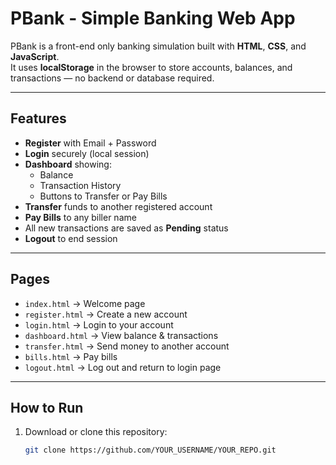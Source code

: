 # PBank - Simple Banking Web App

PBank is a front-end only banking simulation built with **HTML**, **CSS**, and **JavaScript**.  
It uses **localStorage** in the browser to store accounts, balances, and transactions — no backend or database required.

---

## Features
- **Register** with Email + Password
- **Login** securely (local session)
- **Dashboard** showing:
  - Balance
  - Transaction History
  - Buttons to Transfer or Pay Bills
- **Transfer** funds to another registered account
- **Pay Bills** to any biller name
- All new transactions are saved as **Pending** status
- **Logout** to end session

---

## Pages
- `index.html` → Welcome page
- `register.html` → Create a new account
- `login.html` → Login to your account
- `dashboard.html` → View balance & transactions
- `transfer.html` → Send money to another account
- `bills.html` → Pay bills
- `logout.html` → Log out and return to login page

---

## How to Run
1. Download or clone this repository:
   ```bash
   git clone https://github.com/YOUR_USERNAME/YOUR_REPO.git
